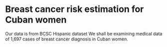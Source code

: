 # Breast cancer risk estimation for Cuban women

Our data is from BCSC Hispanic dataset We shall be examining medical data of 1,697 cases of breast cancer diagnosis in Cuban women.


